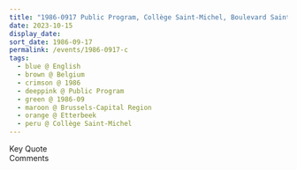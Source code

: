 ```yaml
---
title: "1986-0917 Public Program, Collège Saint-Michel, Boulevard Saint-Michel 24, Etterbeek, Brussels-Capital Region, Belgium"
date: 2023-10-15
display_date: 
sort_date: 1986-09-17
permalink: /events/1986-0917-c
tags:
  - blue @ English
  - brown @ Belgium
  - crimson @ 1986
  - deeppink @ Public Program
  - green @ 1986-09
  - maroon @ Brussels-Capital Region
  - orange @ Etterbeek
  - peru @ Collège Saint-Michel
---
```


<wave-list>
  <list-title color="green" width="75">Key Quote</list-title>
  <list-item color="BlanchedAlmond"  width="200"></list-item>
  <list-item color="Lavender"></list-item>
  <list-item color="BlanchedAlmond"></list-item>
</wave-list>

<br>

<wave-list>
  <list-title color="green" width="75">Comments</list-title>
  <list-item color="BlanchedAlmond"  width="200"></list-item>
  <list-item color="Lavender"></list-item>
  <list-item color="BlanchedAlmond"></list-item>
</wave-list>